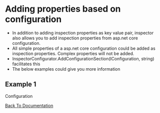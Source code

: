 # Adding properties based on configuration

* In addition to adding inspection properties as key value pair, inspector also allows you to add inspection properties from asp.net core configuration.
* All simple properties of a asp.net core configuration could be added as inspection properties. Complex properties will not be added.
* InspectorConfigurator.AddConfigurationSection(IConfiguration, string) facilitates this
* The below examples could give you more information

## Example 1
Configuration




[Back To Documentation](https://wondertools.github.io/Inspector/Index)